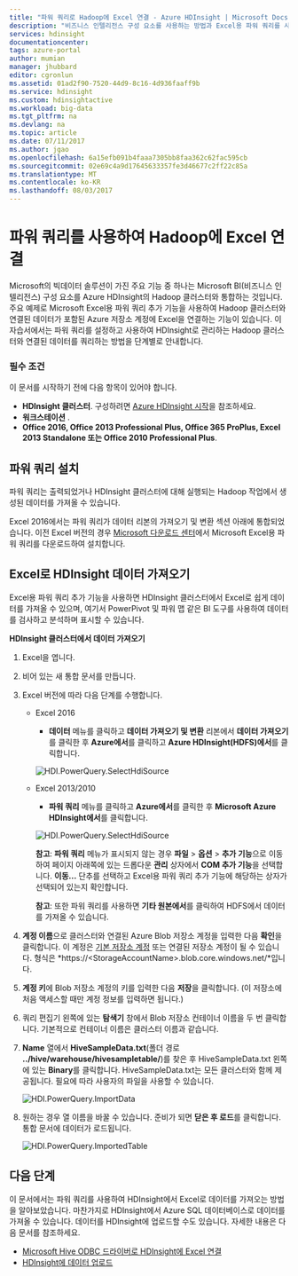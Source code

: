 ```yaml
---
title: "파워 쿼리로 Hadoop에 Excel 연결 - Azure HDInsight | Microsoft Docs"
description: "비즈니스 인텔리전스 구성 요소를 사용하는 방법과 Excel용 파워 쿼리를 사용하여 HDInsight의 Hadoop에 저장된 데이터에 액세스하는 방법에 대해 알아봅니다."
services: hdinsight
documentationcenter: 
tags: azure-portal
author: mumian
manager: jhubbard
editor: cgronlun
ms.assetid: 01ad2f90-7520-44d9-8c16-4d936faaff9b
ms.service: hdinsight
ms.custom: hdinsightactive
ms.workload: big-data
ms.tgt_pltfrm: na
ms.devlang: na
ms.topic: article
ms.date: 07/11/2017
ms.author: jgao
ms.openlocfilehash: 6a15efb091b4faaa7305bb8faa362c62fac595cb
ms.sourcegitcommit: 02e69c4a9d17645633357fe3d46677c2ff22c85a
ms.translationtype: MT
ms.contentlocale: ko-KR
ms.lasthandoff: 08/03/2017
---
```

# <a name="connect-excel-to-hadoop-by-using-power-query"></a>파워 쿼리를 사용하여 Hadoop에 Excel 연결
Microsoft의 빅데이터 솔루션이 가진 주요 기능 중 하나는 Microsoft BI(비즈니스 인텔리전스) 구성 요소를 Azure HDInsight의 Hadoop 클러스터와 통합하는 것입니다. 주요 예제로 Microsoft Excel용 파워 쿼리 추가 기능을 사용하여 Hadoop 클러스터와 연결된 데이터가 포함된 Azure 저장소 계정에 Excel을 연결하는 기능이 있습니다. 이 자습서에서는 파워 쿼리를 설정하고 사용하여 HDInsight로 관리하는 Hadoop 클러스터와 연결된 데이터를 쿼리하는 방법을 단계별로 안내합니다.

### <a name="prerequisites"></a>필수 조건
이 문서를 시작하기 전에 다음 항목이 있어야 합니다.

* **HDInsight 클러스터**. 구성하려면 [Azure HDInsight 시작][hdinsight-get-started]을 참조하세요.
* **워크스테이션** .
* **Office 2016, Office 2013 Professional Plus, Office 365 ProPlus, Excel 2013 Standalone 또는 Office 2010 Professional Plus**.

## <a name="install-power-query"></a>파워 쿼리 설치
파워 쿼리는 출력되었거나 HDInsight 클러스터에 대해 실행되는 Hadoop 작업에서 생성된 데이터를 가져올 수 있습니다.

Excel 2016에서는 파워 쿼리가 데이터 리본의 가져오기 및 변환 섹션 아래에 통합되었습니다. 이전 Excel 버전의 경우 [Microsoft 다운로드 센터][powerquery-download]에서 Microsoft Excel용 파워 쿼리를 다운로드하여 설치합니다.

## <a name="import-hdinsight-data-into-excel"></a>Excel로 HDInsight 데이터 가져오기
Excel용 파워 쿼리 추가 기능을 사용하면 HDInsight 클러스터에서 Excel로 쉽게 데이터를 가져올 수 있으며, 여기서 PowerPivot 및 파워 맵 같은 BI 도구를 사용하여 데이터를 검사하고 분석하며 표시할 수 있습니다.

**HDInsight 클러스터에서 데이터 가져오기**

1. Excel을 엽니다.
2. 비어 있는 새 통합 문서를 만듭니다.
3. Excel 버전에 따라 다음 단계를 수행합니다.

    - Excel 2016

        - **데이터** 메뉴를 클릭하고 **데이터 가져오기 및 변환** 리본에서 **데이터 가져오기**를 클릭한 후 **Azure에서**를 클릭하고 **Azure HDInsight(HDFS)에서**를 클릭합니다.

        ![HDI.PowerQuery.SelectHdiSource](./media/hdinsight-connect-excel-power-query/hdi.powerquery.selecthdisource.excel2016.png)

    - Excel 2013/2010

        - **파워 쿼리** 메뉴를 클릭하고 **Azure에서**를 클릭한 후 **Microsoft Azure HDInsight에서**를 클릭합니다.
   
        ![HDI.PowerQuery.SelectHdiSource][image-hdi-powerquery-hdi-source]
       
        **참고**: **파워 쿼리** 메뉴가 표시되지 않는 경우 **파일** > **옵션** > **추가 기능**으로 이동하여 페이지 아래쪽에 있는 드롭다운 **관리** 상자에서 **COM 추가 기능**을 선택합니다. **이동...** 단추를 선택하고 Excel용 파워 쿼리 추가 기능에 해당하는 상자가 선택되어 있는지 확인합니다.
       
        **참고**: 또한 파워 쿼리를 사용하면 **기타 원본에서**를 클릭하여 HDFS에서 데이터를 가져올 수 있습니다.
4. **계정 이름**으로 클러스터와 연결된 Azure Blob 저장소 계정을 입력한 다음 **확인**을 클릭합니다. 이 계정은 [기본 저장소 계정](hdinsight-administer-use-management-portal.md#find-the-default-storage-account) 또는 연결된 저장소 계정이 될 수 있습니다.  형식은 *https://&lt;StorageAccountName>.blob.core.windows.net/*입니다.
5. **계정 키**에 Blob 저장소 계정의 키를 입력한 다음 **저장**을 클릭합니다. (이 저장소에 처음 액세스할 때만 계정 정보를 입력하면 됩니다.)
6. 쿼리 편집기 왼쪽에 있는 **탐색기** 창에서 Blob 저장소 컨테이너 이름을 두 번 클릭합니다. 기본적으로 컨테이너 이름은 클러스터 이름과 같습니다.
7. **Name** 열에서 **HiveSampleData.txt**(폴더 경로 **../hive/warehouse/hivesampletable/**)를 찾은 후 HiveSampleData.txt 왼쪽에 있는 **Binary**를 클릭합니다. HiveSampleData.txt는 모든 클러스터와 함께 제공됩니다. 필요에 따라 사용자의 파일을 사용할 수 있습니다.
   
    ![HDI.PowerQuery.ImportData][image-hdi-powerquery-importdata]
8. 원하는 경우 열 이름을 바꿀 수 있습니다. 준비가 되면 **닫은 후 로드**를 클릭합니다.  통합 문서에 데이터가 로드됩니다.
   
    ![HDI.PowerQuery.ImportedTable][image-hdi-powerquery-imported-table]

## <a name="next-steps"></a>다음 단계
이 문서에서는 파워 쿼리를 사용하여 HDInsight에서 Excel로 데이터를 가져오는 방법을 알아보았습니다. 마찬가지로 HDInsight에서 Azure SQL 데이터베이스로 데이터를 가져올 수 있습니다. 데이터를 HDInsight에 업로드할 수도 있습니다. 자세한 내용은 다음 문서를 참조하세요.

* [Microsoft Hive ODBC 드라이버로 HDInsight에 Excel 연결][hdinsight-ODBC]
* [HDInsight에 데이터 업로드][hdinsight-upload-data]

[hdinsight-ODBC]: hdinsight-connect-excel-hive-odbc-driver.md
[hdinsight-get-started]: hdinsight-hadoop-linux-tutorial-get-started.md
[hdinsight-upload-data]: hdinsight-upload-data.md

[image-hdi-powerquery-hdi-source]: ./media/hdinsight-connect-excel-power-query/hdi.powerquery.selecthdisource.png
[image-hdi-powerquery-importdata]: ./media/hdinsight-connect-excel-power-query/hdi.powerquery.importdata.png
[image-hdi-powerquery-imported-table]: ./media/hdinsight-connect-excel-power-query/hdi.powerquery.importedtable.PNG

[powerquery-download]: http://go.microsoft.com/fwlink/?LinkID=286689
